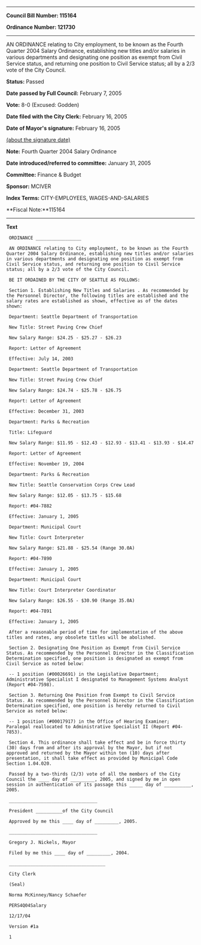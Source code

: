 

********

**Council Bill Number: 115164**
   
**Ordinance Number: 121730**
********

 AN ORDINANCE relating to City employment, to be known as the Fourth Quarter 2004 Salary Ordinance, establishing new titles and/or salaries in various departments and designating one position as exempt from Civil Service status, and returning one position to Civil Service status; all by a 2/3 vote of the City Council.

**Status:** Passed
   
**Date passed by Full Council:** February 7, 2005
   
**Vote:** 8-0 (Excused: Godden)
   
**Date filed with the City Clerk:** February 16, 2005
   
**Date of Mayor's signature:** February 16, 2005
   
[(about the signature date)](/~public/approvaldate.htm)
   
   
**Note:** Fourth Quarter 2004 Salary Ordinance

   
**Date introduced/referred to committee:** January 31, 2005
   
**Committee:** Finance & Budget
   
**Sponsor:** MCIVER
   
   
**Index Terms:** CITY-EMPLOYEES, WAGES-AND-SALARIES

**Fiscal Note:**115164

********

**Text**
   
```
 ORDINANCE _________________

 AN ORDINANCE relating to City employment, to be known as the Fourth Quarter 2004 Salary Ordinance, establishing new titles and/or salaries in various departments and designating one position as exempt from Civil Service status, and returning one position to Civil Service status; all by a 2/3 vote of the City Council.

 BE IT ORDAINED BY THE CITY OF SEATTLE AS FOLLOWS:

 Section 1. Establishing New Titles and Salaries . As recommended by the Personnel Director, the following titles are established and the salary rates are established as shown, effective as of the dates shown:

 Department: Seattle Department of Transportation

 New Title: Street Paving Crew Chief

 New Salary Range: $24.25 - $25.27 - $26.23

 Report: Letter of Agreement

 Effective: July 14, 2003

 Department: Seattle Department of Transportation

 New Title: Street Paving Crew Chief

 New Salary Range: $24.74 - $25.78 - $26.75

 Report: Letter of Agreement

 Effective: December 31, 2003

 Department: Parks & Recreation

 Title: Lifeguard

 New Salary Range: $11.95 - $12.43 - $12.93 - $13.41 - $13.93 - $14.47

 Report: Letter of Agreement

 Effective: November 19, 2004

 Department: Parks & Recreation

 New Title: Seattle Conservation Corps Crew Lead

 New Salary Range: $12.05 - $13.75 - $15.68

 Report: #04-7882

 Effective: January 1, 2005

 Department: Municipal Court

 New Title: Court Interpreter

 New Salary Range: $21.88 - $25.54 (Range 30.0A)

 Report: #04-7890

 Effective: January 1, 2005

 Department: Municipal Court

 New Title: Court Interpreter Coordinator

 New Salary Range: $26.55 - $30.90 (Range 35.0A)

 Report: #04-7891

 Effective: January 1, 2005

 After a reasonable period of time for implementation of the above titles and rates, any obsolete titles will be abolished.

 Section 2. Designating One Position as Exempt from Civil Service Status. As recommended by the Personnel Director in the Classification Determination specified, one position is designated as exempt from Civil Service as noted below:

 -- 1 position (#00026691) in the Legislative Department; Administrative Specialist I designated to Management Systems Analyst (Report #04-7598).

 Section 3. Returning One Position from Exempt to Civil Service Status. As recommended by the Personnel Director in the Classification Determination specified, one position is hereby returned to Civil Service as noted below:

 -- 1 position (#00017917) in the Office of Hearing Examiner; Paralegal reallocated to Administrative Specialist II (Report #04- 7853).

 Section 4. This ordinance shall take effect and be in force thirty (30) days from and after its approval by the Mayor, but if not approved and returned by the Mayor within ten (10) days after presentation, it shall take effect as provided by Municipal Code Section 1.04.020.

 Passed by a two-thirds (2/3) vote of all the members of the City Council the ____ day of _________, 2005, and signed by me in open session in authentication of its passage this _____ day of __________, 2005.

 _________________________________

 President __________of the City Council

 Approved by me this ____ day of _________, 2005.

 _________________________________

 Gregory J. Nickels, Mayor

 Filed by me this ____ day of _________, 2004.

 ____________________________________

 City Clerk

 (Seal)

 Norma McKinney/Nancy Schaefer

 PERS4Q04Salary

 12/17/04

 Version #1a

 1

```
